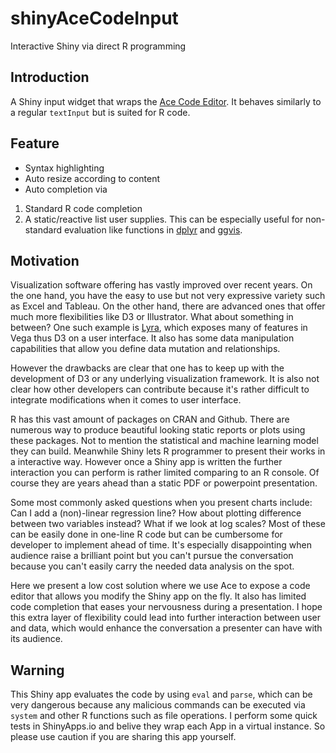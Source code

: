 shinyAceCodeInput
===============

Interactive Shiny via direct R programming

## Introduction

A Shiny input widget that wraps the [Ace Code Editor](http://ace.c9.io/). It behaves similarly to a 
regular `textInput` but is suited for R code.


## Feature

- Syntax highlighting
- Auto resize according to content
- Auto completion via
 1. Standard R code completion
 2. A static/reactive list user supplies. This can be especially useful for non-standard evaluation
 like functions in [dplyr](https://github.com/hadley/dplyr) and [ggvis](https://github.com/rstudio/ggvis).

## Motivation

Visualization software offering has vastly improved over recent years. On the one hand, you have the easy to use but not 
very expressive variety such as Excel and Tableau. On the other hand, there are advanced ones that offer much more 
flexibilities like D3 or Illustrator. What about something in between? One such example is [Lyra](https://github.com/uwdata/lyra), which exposes many of 
features in Vega thus D3 on a user interface. It also has some data manipulation capabilities that allow you define
data mutation and relationships.


However the drawbacks are clear that one has to keep up with the development of D3 or any underlying visualization framework. 
It is also not clear how other developers can contribute because it's rather difficult to integrate modifications when it
comes to user interface.

R has this vast amount of packages on CRAN and Github. There are numerous way to produce beautiful looking
static reports or plots using these packages. Not to mention the statistical and machine learning model they can build.
Meanwhile Shiny lets R programmer to present their works in a interactive way. 
However once a Shiny app is written the further interaction you can perform is rather limited comparing
to an R console. Of course they are years ahead than a static PDF or powerpoint presentation.


Some most commonly asked questions when you present charts include: 
Can I add a (non)-linear regression line? 
How about plotting difference between two variables instead? 
What if we look at log scales? 
Most of these can be easily done in one-line R code but can be cumbersome for developer to implement ahead of time. 
It's especially disappointing when audience raise a brilliant point
but you can't pursue the conversation because you can't easily carry the needed data analysis on the spot.

Here we present a low cost solution where we use Ace to expose a code editor that allows you modify the Shiny
app on the fly. It also has limited code completion that eases your nervousness during a presentation. I hope this
extra layer of flexibility could lead into further interaction between user and data, which would enhance the conversation
a presenter can have with its audience.

## Warning

This Shiny app evaluates the code by using `eval` and `parse`, which can be very dangerous because any
malicious commands can be executed via `system` and other R functions such as file operations. I perform
some quick tests in ShinyApps.io and belive they wrap each App in a virtual instance. So please use caution
if you are sharing this app yourself.
